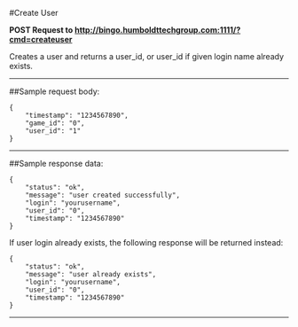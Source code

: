 #Create User

**POST Request to http://bingo.humboldttechgroup.com:1111/?cmd=createuser**

Creates a user and returns a user_id, or user_id if given login name already exists.

* * *

##Sample request body: 

	{  
		"timestamp": "1234567890",  
		"game_id": "0",
		"user_id": "1"  
	}
* * *

##Sample response data:

	{  
		"status": "ok",  
		"message": "user created successfully",
		"login": "yourusername",
		"user_id": "0",
		"timestamp": "1234567890"    
	}
If user login already exists, the following response will be returned instead:  

	{  
		"status": "ok",  
		"message": "user already exists",
		"login": "yourusername",
		"user_id": "0",
		"timestamp": "1234567890"    
	}
* * *
